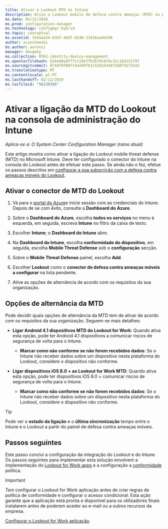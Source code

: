 ```yaml
---
title: Ativar o Lookout MTD no Intune
description: Ative o Lookout mobile de defesa contra ameaças (MTD) no portal do Microsoft Intune.
ms.date: 05/31/2018
ms.prod: configuration-manager
ms.technology: configmgr-hybrid
ms.topic: conceptual
ms.assetid: 7e4ada34-63bf-4b9f-8246-31816aa44196
author: aczechowski
ms.author: aaroncz
manager: dougeby
ms.collection: M365-identity-device-management
ms.openlocfilehash: b36e98edfffcc26b7fb2670cbfdc31c165331f0f
ms.sourcegitcommit: 874d78f08714a509f61c52b154387268f5b73242
ms.translationtype: MT
ms.contentlocale: pt-PT
ms.lasthandoff: 02/12/2019
ms.locfileid: "56139396"
---
```

# <a name="enable-lookout-mtd-connection-in-the-intune-admin-console"></a>Ativar a ligação da MTD do Lookout na consola de administração do Intune

*Aplica-se a: O System Center Configuration Manager (ramo atual)*

Este artigo mostra como ativar a ligação do Lookout mobile threat defense (MTD) no Microsoft Intune. Deve ter configurado o conector do Intune na consola do Lookout antes de efetuar este passo. Se ainda não o fez, efetue os passos descritos em [configurar a sua subscrição com a defesa contra ameaças móveis do Lookout](set-up-your-subscription-with-lookout.md).



## <a name="enable-the-lookout-mtd-connector"></a>Ativar o conector de MTD do Lookout

1. Vá para o [portal do Azure](https://portal.azure.com)e inicie sessão com as credenciais do Intune. Depois de se com êxito, consulte a **Dashboard do Azure**.  

2. Sobre o **Dashboard do Azure**, escolha **todos os serviços** no menu à esquerda, em seguida, escreva **Intune** no filtro da caixa de texto.  

3. Escolher **Intune**; o **Dashboard do Intune** abre.  

4. Na **Dashboard do Intune**, escolha **conformidade do dispositivo**, em seguida, escolha **Mobile Threat Defense** sob o **configuração** secção.  

5. Sobre o **Mobile Threat Defense** painel, escolha **Add**.  

6. Escolher **Lookout** como o **conector de defesa contra ameaças móveis a configurar** na lista pendente.  

7. Ative as opções de alternância de acordo com os requisitos da sua organização.  



## <a name="mtd-toggle-options"></a>Opções de alternância da MTD

Pode decidir quais opções de alternância da MTD tem de ativar de acordo com os requisitos da sua organização. Seguem-se mais detalhes:

- **Ligar Android 4.1 dispositivos MTD do Lookout for Work**: Quando ativa esta opção, pode ter Android 4.1 dispositivos a comunicar riscos de segurança de volta para o Intune.  
    - **Marcar como não conforme se não forem recebidos dados**: Se o Intune não receber dados sobre um dispositivo nesta plataforma do Lookout, considere o dispositivo não conforme.  

- **Ligar dispositivos iOS 8.0 + ao Lookout for Work MTD**: Quando ativa esta opção, pode ter dispositivos iOS 8.0 + comunicar riscos de segurança de volta para o Intune.
    - **Marcar como não conforme se não forem recebidos dados**: Se o Intune não receber dados sobre um dispositivo nesta plataforma do Lookout, considere o dispositivo não conforme.  

> [!TIP]  
> Pode ver o **estado da ligação** e o **última sincronização** tempo entre o Intune e o Lookout a partir do painel de defesa contra ameaças móveis.



## <a name="next-steps"></a>Passos seguintes
Este passo conclui a configuração da integração do Lookout e do Intune. Os passos seguintes para implementar esta solução envolvem a implementação do [Lookout for Work apps](configure-and-deploy-lookout-for-work-apps.md) e a configuração a [conformidade](enable-device-threat-protection-rule-compliance-policy.md) política.

>[!IMPORTANT]
> *Tem* configurar o Lookout for Work aplicação antes de criar regras de política de conformidade e configurar o acesso condicional. Esta ação garante que a aplicação está pronta e disponível para os utilizadores finais instalarem antes de poderem aceder ao e-mail ou a outros recursos da empresa.

[Configurar o Lookout for Work aplicação](configure-and-deploy-lookout-for-work-apps.md)
